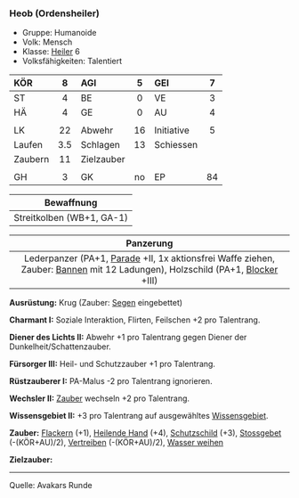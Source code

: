 ### Heob (Ordensheiler)

- Gruppe: Humanoide
- Volk: Mensch
- Klasse: [Heiler](../../grw/charaktere-klasse-heiler.md) 6
- Volksfähigkeiten: Talentiert

| KÖR     |  8  | AGI        |  5  | GEI        |  7  |
| :------ | :-: | :--------- | :-: | :--------- | :-: |
| ST      |  4  | BE         |  0  | VE         |  3  |
| HÄ      |  4  | GE         |  0  | AU         |  4  |
|         |     |            |     |            |     |
| LK      | 22  | Abwehr     | 16  | Initiative |  5  |
| Laufen  | 3.5 | Schlagen   | 13  | Schiessen  |     |
| Zaubern | 11  | Zielzauber |     |            |     |
|         |     |            |     |            |     |
| GH      |  3  | GK         | no  | EP         | 84  |

|        Bewaffnung         |
| :-----------------------: |
| Streitkolben (WB+1, GA-1) |

|                                                          Panzerung                                                           |
| :--------------------------------------------------------------------------------------------------------------------------: |
| Lederpanzer (PA+1, [Parade](../../grw/talente/parade.md) +II, 1x aktionsfrei Waffe ziehen, Zauber: [Bannen](../../grw/zauber/bannen.md) mit 12 Ladungen), Holzschild (PA+1, [Blocker](../../grw/talente/blocker.md) +III) |

**Ausrüstung:** Krug (Zauber: [Segen](../../grw/zauber/segen.md) eingebettet)

**Charmant I:** Soziale Interaktion, Flirten, Feilschen +2 pro Talentrang.

**Diener des Lichts II:** Abwehr +1 pro Talentrang gegen Diener der Dunkelheit/Schattenzauber.

**Fürsorger III:** Heil- und Schutzzauber +1 pro Talentrang.

**Rüstzauberer I:** PA-Malus -2 pro Talentrang ignorieren.

**Wechsler II:** [Zauber](../../fanwerk/zauber/zauber.md) wechseln +2 pro Talentrang.

**Wissensgebiet II:** +3 pro Talentrang auf ausgewähltes [Wissensgebiet](../../grw/talente/wissensgebiet.md).

**Zauber:** [Flackern](../../grw/zauber/flackern.md) (+1), [Heilende Hand](../../grw/zauber/heilende-hand.md) (+4), [Schutzschild](../../grw/zauber/schutzschild.md) (+3), [Stossgebet](../../grw/zauber/stossgebet.md) (-(KÖR+AU)/2), [Vertreiben](../../grw/zauber/vertreiben.md) (-(KÖR+AU)/2), [Wasser weihen](../../grw/zauber/wasser-weihen.md)

**Zielzauber:**

---

Quelle: Avakars Runde
